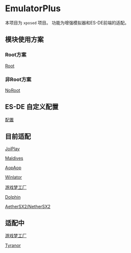 # EmulatorPlus

本项目为 ```xposed``` 项目。
功能为增强模拟器和ES-DE前端的适配。

## 模块使用方案


### Root方案

[Root](doc/Root.md)

### 非Root方案

[NoRoot](doc/NoRoot.md)

## ES-DE 自定义配置

[配置](https://github.com/EagleFlyInSky/ES-DE-Custom)

## 目前适配

[JoiPlay](doc/JoiPlay.md)

[Maldives](doc/Maldives.md)

[AopAop](doc/AopAop.md)

[Winlator](doc/Winlator.md)

[游戏梦工厂](doc/GameDreamFactory.md)

[Dolphin](doc/Dolphion.md)

[AetherSX2/NetherSX2](doc/NetherSX2.md)

## 适配中

[游戏梦工厂](doc/GameDreamFactory.md)

[Tyranor](doc/Tyranor.md)




